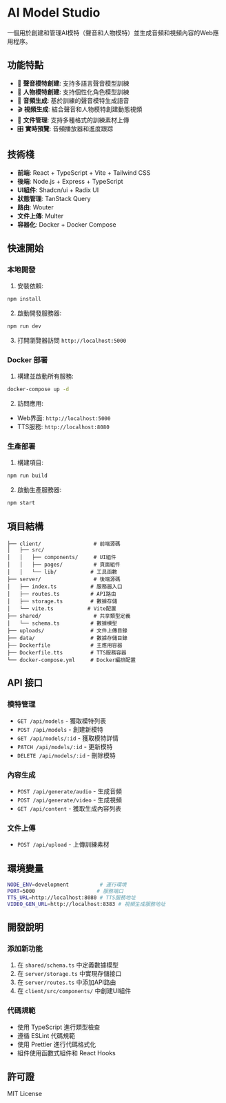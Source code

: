 # AI Model Studio

一個用於創建和管理AI模特（聲音和人物模特）並生成音頻和視頻內容的Web應用程序。

## 功能特點

- 🎤 **聲音模特創建**: 支持多語言聲音模型訓練
- 👤 **人物模特創建**: 支持個性化角色模型訓練  
- 🎵 **音頻生成**: 基於訓練的聲音模特生成語音
- 🎬 **視頻生成**: 結合聲音和人物模特創建動態視頻
- 📁 **文件管理**: 支持多種格式的訓練素材上傳
- 🎛️ **實時預覽**: 音頻播放器和進度跟踪

## 技術棧

- **前端**: React + TypeScript + Vite + Tailwind CSS
- **後端**: Node.js + Express + TypeScript
- **UI組件**: Shadcn/ui + Radix UI
- **狀態管理**: TanStack Query
- **路由**: Wouter
- **文件上傳**: Multer
- **容器化**: Docker + Docker Compose

## 快速開始

### 本地開發

1. 安裝依賴:
```bash
npm install
```

2. 啟動開發服務器:
```bash
npm run dev
```

3. 打開瀏覽器訪問 `http://localhost:5000`

### Docker 部署

1. 構建並啟動所有服務:
```bash
docker-compose up -d
```

2. 訪問應用:
- Web界面: `http://localhost:5000`
- TTS服務: `http://localhost:8080`

### 生產部署

1. 構建項目:
```bash
npm run build
```

2. 啟動生產服務器:
```bash
npm start
```

## 項目結構

```
├── client/                 # 前端源碼
│   ├── src/
│   │   ├── components/     # UI組件
│   │   ├── pages/          # 頁面組件
│   │   └── lib/           # 工具函數
├── server/                 # 後端源碼
│   ├── index.ts           # 服務器入口
│   ├── routes.ts          # API路由
│   ├── storage.ts         # 數據存儲
│   └── vite.ts           # Vite配置
├── shared/                 # 共享類型定義
│   └── schema.ts          # 數據模型
├── uploads/               # 文件上傳目錄
├── data/                  # 數據存儲目錄
├── Dockerfile             # 主應用容器
├── Dockerfile.tts         # TTS服務容器
└── docker-compose.yml     # Docker編排配置
```

## API 接口

### 模特管理
- `GET /api/models` - 獲取模特列表
- `POST /api/models` - 創建新模特
- `GET /api/models/:id` - 獲取模特詳情
- `PATCH /api/models/:id` - 更新模特
- `DELETE /api/models/:id` - 刪除模特

### 內容生成
- `POST /api/generate/audio` - 生成音頻
- `POST /api/generate/video` - 生成視頻
- `GET /api/content` - 獲取生成內容列表

### 文件上傳
- `POST /api/upload` - 上傳訓練素材

## 環境變量

```bash
NODE_ENV=development          # 運行環境
PORT=5000                    # 服務端口
TTS_URL=http://localhost:8080 # TTS服務地址
VIDEO_GEN_URL=http://localhost:8383 # 視頻生成服務地址
```

## 開發說明

### 添加新功能

1. 在 `shared/schema.ts` 中定義數據模型
2. 在 `server/storage.ts` 中實現存儲接口
3. 在 `server/routes.ts` 中添加API路由
4. 在 `client/src/components/` 中創建UI組件

### 代碼規範

- 使用 TypeScript 進行類型檢查
- 遵循 ESLint 代碼規範
- 使用 Prettier 進行代碼格式化
- 組件使用函數式組件和 React Hooks

## 許可證

MIT License